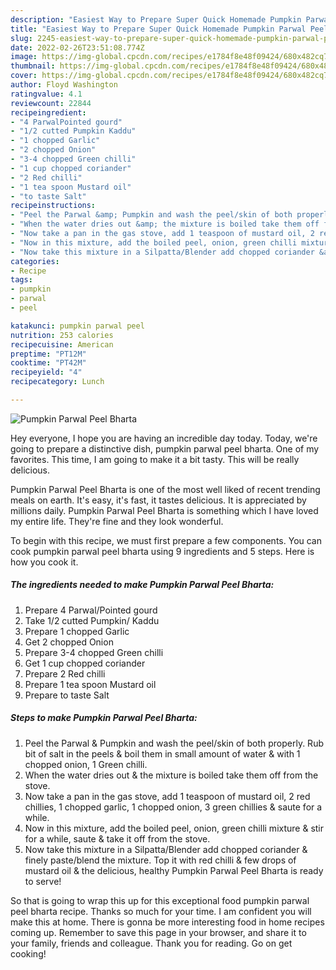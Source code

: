 ```yaml
---
description: "Easiest Way to Prepare Super Quick Homemade Pumpkin Parwal Peel Bharta"
title: "Easiest Way to Prepare Super Quick Homemade Pumpkin Parwal Peel Bharta"
slug: 2245-easiest-way-to-prepare-super-quick-homemade-pumpkin-parwal-peel-bharta
date: 2022-02-26T23:51:08.774Z
image: https://img-global.cpcdn.com/recipes/e1784f8e48f09424/680x482cq70/pumpkin-parwal-peel-bharta-recipe-main-photo.jpg
thumbnail: https://img-global.cpcdn.com/recipes/e1784f8e48f09424/680x482cq70/pumpkin-parwal-peel-bharta-recipe-main-photo.jpg
cover: https://img-global.cpcdn.com/recipes/e1784f8e48f09424/680x482cq70/pumpkin-parwal-peel-bharta-recipe-main-photo.jpg
author: Floyd Washington
ratingvalue: 4.1
reviewcount: 22844
recipeingredient:
- "4 ParwalPointed gourd"
- "1/2 cutted Pumpkin Kaddu"
- "1 chopped Garlic"
- "2 chopped Onion"
- "3-4 chopped Green chilli"
- "1 cup chopped coriander"
- "2 Red chilli"
- "1 tea spoon Mustard oil"
- "to taste Salt"
recipeinstructions:
- "Peel the Parwal &amp; Pumpkin and wash the peel/skin of both properly. Rub bit of salt in the peels &amp; boil them in small amount of water &amp; with 1 chopped onion, 1 Green chilli."
- "When the water dries out &amp; the mixture is boiled take them off from the stove."
- "Now take a pan in the gas stove, add 1 teaspoon of mustard oil, 2 red chillies, 1 chopped garlic, 1 chopped onion, 3 green chillies &amp; saute for a while."
- "Now in this mixture, add the boiled peel, onion, green chilli mixture &amp; stir for a while, saute &amp; take it off from the stove."
- "Now take this mixture in a Silpatta/Blender add chopped coriander &amp; finely paste/blend the mixture. Top it with red chilli &amp; few drops of mustard oil &amp; the delicious, healthy Pumpkin Parwal Peel Bharta is ready to serve!"
categories:
- Recipe
tags:
- pumpkin
- parwal
- peel

katakunci: pumpkin parwal peel 
nutrition: 253 calories
recipecuisine: American
preptime: "PT12M"
cooktime: "PT42M"
recipeyield: "4"
recipecategory: Lunch

---
```



![Pumpkin Parwal Peel Bharta](https://img-global.cpcdn.com/recipes/e1784f8e48f09424/680x482cq70/pumpkin-parwal-peel-bharta-recipe-main-photo.jpg)

Hey everyone, I hope you are having an incredible day today. Today, we're going to prepare a distinctive dish, pumpkin parwal peel bharta. One of my favorites. This time, I am going to make it a bit tasty. This will be really delicious.



Pumpkin Parwal Peel Bharta is one of the most well liked of recent trending meals on earth. It's easy, it's fast, it tastes delicious. It is appreciated by millions daily. Pumpkin Parwal Peel Bharta is something which I have loved my entire life. They're fine and they look wonderful.


To begin with this recipe, we must first prepare a few components. You can cook pumpkin parwal peel bharta using 9 ingredients and 5 steps. Here is how you cook it.

<!--inarticleads1-->

##### The ingredients needed to make Pumpkin Parwal Peel Bharta:

1. Prepare 4 Parwal/Pointed gourd
1. Take 1/2 cutted Pumpkin/ Kaddu
1. Prepare 1 chopped Garlic
1. Get 2 chopped Onion
1. Prepare 3-4 chopped Green chilli
1. Get 1 cup chopped coriander
1. Prepare 2 Red chilli
1. Prepare 1 tea spoon Mustard oil
1. Prepare to taste Salt




<!--inarticleads2-->

##### Steps to make Pumpkin Parwal Peel Bharta:

1. Peel the Parwal &amp; Pumpkin and wash the peel/skin of both properly. Rub bit of salt in the peels &amp; boil them in small amount of water &amp; with 1 chopped onion, 1 Green chilli.
1. When the water dries out &amp; the mixture is boiled take them off from the stove.
1. Now take a pan in the gas stove, add 1 teaspoon of mustard oil, 2 red chillies, 1 chopped garlic, 1 chopped onion, 3 green chillies &amp; saute for a while.
1. Now in this mixture, add the boiled peel, onion, green chilli mixture &amp; stir for a while, saute &amp; take it off from the stove.
1. Now take this mixture in a Silpatta/Blender add chopped coriander &amp; finely paste/blend the mixture. Top it with red chilli &amp; few drops of mustard oil &amp; the delicious, healthy Pumpkin Parwal Peel Bharta is ready to serve!




So that is going to wrap this up for this exceptional food pumpkin parwal peel bharta recipe. Thanks so much for your time. I am confident you will make this at home. There is gonna be more interesting food in home recipes coming up. Remember to save this page in your browser, and share it to your family, friends and colleague. Thank you for reading. Go on get cooking!
